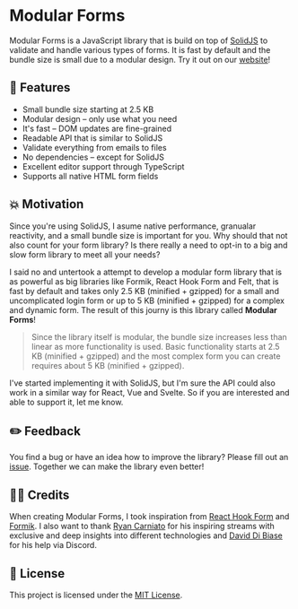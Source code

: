 # Modular Forms

Modular Forms is a JavaScript library that is build on top of [SolidJS](https://github.com/solidjs/solid) to validate and handle various types of forms. It is fast by default and the bundle size is small due to a modular design. Try it out on our [website](https://modularforms.dev/playground)!

## 🧪 Features

- Small bundle size starting at 2.5 KB
- Modular design – only use what you need
- It's fast – DOM updates are fine-grained
- Readable API that is similar to SolidJS
- Validate everything from emails to files
- No dependencies – except for SolidJS
- Excellent editor support through TypeScript
- Supports all native HTML form fields

## 💥 Motivation

Since you're using SolidJS, I asume native performance, granualar reactivity, and a small bundle size is important for you. Why should that not also count for your form library? Is there really a need to opt-in to a big and slow form library to meet all your needs?

I said no and untertook a attempt to develop a modular form library that is as powerful as big libraries like Formik, React Hook Form and Felt, that is fast by default and takes only 2.5 KB (minified + gzipped) for a small and uncomplicated login form or up to 5 KB (minified + gzipped) for a complex and dynamic form. The result of this journy is this library called **Modular Forms**!

> Since the library itself is modular, the bundle size increases less than linear as more functionality is used. Basic functionality starts at 2.5 KB (minified + gzipped) and the most complex form you can create requires about 5 KB (minified + gzipped).

I've started implementing it with SolidJS, but I'm sure the API could also work in a similar way for React, Vue and Svelte. So if you are interested and able to support it, let me know.

## ✏️ Feedback

You find a bug or have an idea how to improve the library? Please fill out an [issue](https://github.com/fabian-hiller/modular-forms/issues/new). Together we can make the library even better!

## 🙌🏼 Credits

When creating Modular Forms, I took inspiration from [React Hook Form](https://github.com/react-hook-form/react-hook-form) and [Formik](https://github.com/jaredpalmer/formik). I also want to thank [Ryan Carniato](https://github.com/ryansolid) for his inspiring streams with exclusive and deep insights into different technologies and [David Di Biase](https://github.com/davedbase) for his help via Discord.

## 🔑 License

This project is licensed under the [MIT License](https://github.com/fabian-hiller/modular-forms/tree/main/LICENSE.md).
